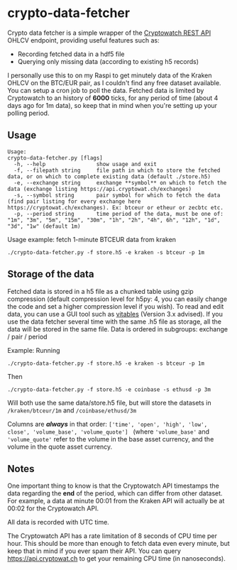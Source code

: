 # crypto-data-fetcher

Crypto data fetcher is a simple wrapper of the [Cryptowatch REST API](https://cryptowat.ch/docs/api) OHLCV endpoint, providing useful features such as:

- Recording fetched data in a hdf5 file
- Querying only missing data (according to existing h5 records)

I personally use this to on my Raspi to get minutely data of the Kraken OHLCV on the BTC/EUR pair, as I couldn't find any free dataset available. You can setup a cron job to poll the data. Fetched data is limited by Cryptowatch to an history of **6000** ticks, for any period of time (about 4 days ago for 1m data), so keep that in mind when you're setting up your polling period.

## Usage

```
Usage:
crypto-data-fetcher.py [flags]
  -h, --help                show usage and exit
  -f, --filepath string     file path in which to store the fetched data, or on which to complete existing data (default ./store.h5)
  -e, --exchange string     exchange **symbol** on which to fetch the data (exchange listing https://api.cryptowat.ch/exchanges)
  -s, --symbol string       pair symbol for which to fetch the data (find pair listing for every exchange here https://cryptowat.ch/exchanges). Ex: btceur or etheur or zecbtc etc.
  -p, --period string       time period of the data, must be one of: "1m", "3m", "5m", "15m", "30m", "1h", "2h", "4h", 6h", "12h", "1d", "3d", "1w" (default 1m)
```

Usage example: fetch 1-minute BTCEUR data from kraken
```
./crypto-data-fetcher.py -f store.h5 -e kraken -s btceur -p 1m
```

## Storage of the data

Fetched data is stored in a h5 file as a chunked table using gzip compression (default compression level for h5py: 4, you can easily change the code and set a higher compression level if you wish). To read and edit data, you can use a GUI tool such as [vitables](http://vitables.org/) (Version 3.x advised). If you use the data fetcher several time with the same .h5 file as storage, all the data will be stored in the same file. Data is ordered in subgroups: exchange / pair / period

Example:
Running 
```
./crypto-data-fetcher.py -f store.h5 -e kraken -s btceur -p 1m
```
Then
```
./crypto-data-fetcher.py -f store.h5 -e coinbase -s ethusd -p 3m
```
Will both use the same data/store.h5 file, but will store the datasets in ```/kraken/btceur/1m``` and ```/coinbase/ethusd/3m```

Columns are ***always*** in that order: ```['time', 'open', 'high', 'low', close', 'volume_base', 'volume_quote'] ``` (where ```'volume_base'``` and  ``` 'volume_quote'```
refer to the volume in the base asset currency, and the volume in the quote asset currency.

## Notes

One important thing to know is that the Cryptowatch API timestamps the data regarding the **end** of the period, which can differ from other dataset. For example, a data at minute 00:01 from the Kraken API will actually be at 00:02 for the Cryptowatch API. 

All data is recorded with UTC time.

The Cryptowatch API has a rate limitation of 8 seconds of CPU time per hour. This should be more than enough to fetch data even every minute, but keep that in mind if you ever spam their API. You can query https://api.cryptowat.ch to get your remaining CPU time (in nanoseconds).

